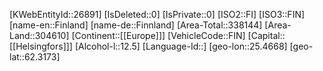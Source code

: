 ﻿---
location: [62.3173,25.4668]
type: Country
tags: [geo/Country]
---
[KWebEntityId::26891]
[IsDeleted::0]
[IsPrivate::0]
[ISO2::FI]
[ISO3::FIN]
[name-en::Finland]
[name-de::Finnland]
[Area-Total::338144]
[Area-Land::304610]
[Continent::[[Europe]]]
[VehicleCode::FIN]
[Capital::[[Helsingfors]]]
[Alcohol-l::12.5]
[Language-Id::]
[geo-lon::25.4668]
[geo-lat::62.3173]


